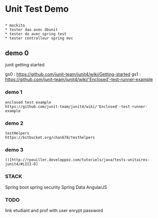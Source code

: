 # Unit Test Demo

##
	* mockito
	* tester dao avec dbunit
	* tester do avec spring test
	* tester controlleur spring mvc
 
## demo 0 

junit getting started

gs0 : https://github.com/junit-team/junit4/wiki/Getting-started
gs1 : https://github.com/junit-team/junit4/wiki/'Enclosed'-test-runner-example

### demo 1

	enclosed test example
	https://github.com/junit-team/junit4/wiki/'Enclosed'-test-runner-example
	
### demo 2

	testHelpers
	https://bitbucket.org/chas678/testhelpers

### demo 3

	()[http://rpouiller.developpez.com/tutoriels/java/tests-unitaires-junit4/#LIII-D]
	
### STACK

Spring boot
spring security
Spring Data
AngularJS

### TODO

link etudiant and prof with user
enrypt password
